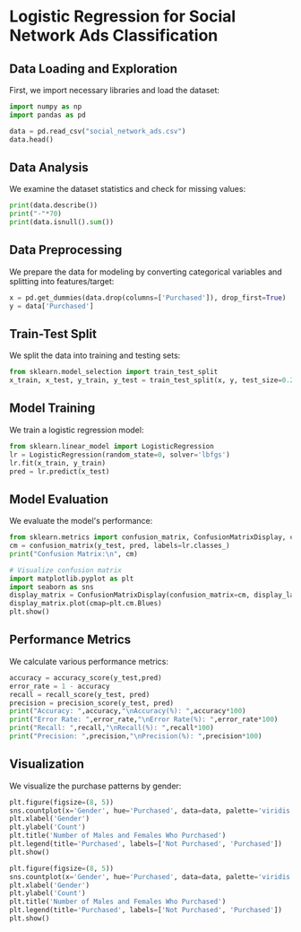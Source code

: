 # Logistic Regression for Social Network Ads Classification

## Data Loading and Exploration

First, we import necessary libraries and load the dataset:

```python
import numpy as np
import pandas as pd

data = pd.read_csv("social_network_ads.csv")
data.head()
```

## Data Analysis

We examine the dataset statistics and check for missing values:

```python
print(data.describe())
print("-"*70)
print(data.isnull().sum())
```

## Data Preprocessing

We prepare the data for modeling by converting categorical variables and splitting into features/target:

```python
x = pd.get_dummies(data.drop(columns=['Purchased']), drop_first=True)
y = data['Purchased']
```

## Train-Test Split

We split the data into training and testing sets:

```python
from sklearn.model_selection import train_test_split
x_train, x_test, y_train, y_test = train_test_split(x, y, test_size=0.25, random_state=42)
```

## Model Training

We train a logistic regression model:

```python
from sklearn.linear_model import LogisticRegression
lr = LogisticRegression(random_state=0, solver='lbfgs')
lr.fit(x_train, y_train)
pred = lr.predict(x_test)
```

## Model Evaluation

We evaluate the model's performance:

```python
from sklearn.metrics import confusion_matrix, ConfusionMatrixDisplay, classification_report, accuracy_score, precision_score, recall_score, f1_score
cm = confusion_matrix(y_test, pred, labels=lr.classes_)
print("Confusion Matrix:\n", cm)
```

```python
# Visualize confusion matrix
import matplotlib.pyplot as plt
import seaborn as sns
display_matrix = ConfusionMatrixDisplay(confusion_matrix=cm, display_labels=lr.classes_)
display_matrix.plot(cmap=plt.cm.Blues)
plt.show()
```

## Performance Metrics

We calculate various performance metrics:

```python
accuracy = accuracy_score(y_test,pred)
error_rate = 1 - accuracy
recall = recall_score(y_test, pred)
precision = precision_score(y_test, pred)
print("Accuracy: ",accuracy,"\nAccuracy(%): ",accuracy*100)
print("Error Rate: ",error_rate,"\nError Rate(%): ",error_rate*100)
print("Recall: ",recall,"\nRecall(%): ",recall*100)
print("Precision: ",precision,"\nPrecision(%): ",precision*100)
```

## Visualization

We visualize the purchase patterns by gender:

```python
plt.figure(figsize=(8, 5))
sns.countplot(x='Gender', hue='Purchased', data=data, palette='viridis')
plt.xlabel('Gender')
plt.ylabel('Count')
plt.title('Number of Males and Females Who Purchased')
plt.legend(title='Purchased', labels=['Not Purchased', 'Purchased'])
plt.show()
```

```python
plt.figure(figsize=(8, 5))
sns.countplot(x='Gender', hue='Purchased', data=data, palette='viridis')
plt.xlabel('Gender')
plt.ylabel('Count')
plt.title('Number of Males and Females Who Purchased')
plt.legend(title='Purchased', labels=['Not Purchased', 'Purchased'])
plt.show()
```
